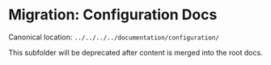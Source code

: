 # Migration: Configuration Docs

Canonical location: `../../../../documentation/configuration/`

This subfolder will be deprecated after content is merged into the root docs.
